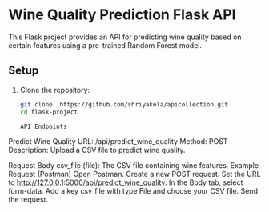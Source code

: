 # Wine Quality Prediction Flask API

This Flask project provides an API for predicting wine quality based on certain features using a pre-trained Random Forest model.

## Setup

1. Clone the repository:
   ```bash
   git clone  https://github.com/shriyakela/apicollection.git
   cd flask-project

   API Endpoints
Predict Wine Quality
URL: /api/predict_wine_quality
Method: POST
Description: Upload a CSV file to predict wine quality.

Request Body
csv_file (file): The CSV file containing wine features.
Example Request (Postman)
Open Postman.
Create a new POST request.
Set the URL to http://127.0.0.1:5000/api/predict_wine_quality.
In the Body tab, select form-data.
Add a key csv_file with type File and choose your CSV file.
Send the request.
